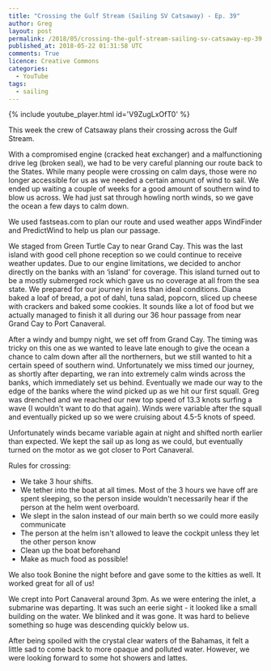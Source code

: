 ```yaml
---
title: "Crossing the Gulf Stream (Sailing SV Catsaway) - Ep. 39"
author: Greg
layout: post
permalink: /2018/05/crossing-the-gulf-stream-sailing-sv-catsaway-ep-39
published_at: 2018-05-22 01:31:58 UTC
comments: True
licence: Creative Commons
categories:
  - YouTube
tags:
  - sailing
---
```


{% include youtube_player.html id='V9ZugLxOfT0' %}

This week the crew of Catsaway plans their crossing across the Gulf Stream.

With a compromised engine (cracked heat exchanger) and a malfunctioning drive leg (broken seal), we had to be very careful planning our route back to the States.  While many people were crossing on calm days, those were no longer accessible for us as we needed a certain amount of wind to sail.  We ended up waiting a couple of weeks for a good amount of southern wind to blow us across.  We had just sat through howling north winds, so we gave the ocean a few days to calm down.  

We used fastseas.com to plan our route and used weather apps WindFinder and PredictWind to help us plan our passage.

We staged from Green Turtle Cay to near Grand Cay.  This was the last island with good cell phone reception so we could continue to receive weather updates.  Due to our engine limitations, we decided to anchor directly on the banks with an ‘island' for coverage.  This island turned out to be a mostly submerged rock which gave us no coverage at all from the sea state.  We prepared for our journey in less than ideal conditions.  Diana baked a loaf of bread, a pot of dahl, tuna salad, popcorn, sliced up cheese with crackers and baked some cookies.  It sounds like a lot of food but we actually managed to finish it all during our 36 hour passage from near Grand Cay to Port Canaveral.  

After a windy and bumpy night, we set off from Grand Cay.  The timing was tricky on this one as we wanted to leave late enough to give the ocean a chance to calm down after all the northerners, but we still wanted to hit a certain speed of southern wind.  Unfortunately we miss timed our journey, as shortly after departing, we ran into extremely calm winds across the banks, which immediately set us behind.  Eventually we made our way to the edge of the banks where the wind picked up as we hit our first squall.  Greg was drenched and we reached our new top speed of 13.3 knots surfing a wave (I wouldn't want to do that again).  Winds were variable after the squall and eventually picked up so we were cruising about 4.5-5 knots of speed.  

Unfortunately winds became variable again at night and shifted north earlier than expected.  We kept the sail up as long as we could, but eventually turned on the motor as we got closer to Port Canaveral.

Rules for crossing:
 - We take 3 hour shifts.
 - We tether into the boat at all times.  Most of the 3 hours we have off are spent sleeping, so the person inside wouldn't necessarily hear if the person at the helm went overboard.
 - We slept in the salon instead of our main berth so we could more easily communicate
 - The person at the helm isn't allowed to leave the cockpit unless they let the other person know
 - Clean up the boat beforehand 
 - Make as much food as possible!

We also took Bonine the night before and gave some to the kitties as well.  It worked great for all of us!

We crept into Port Canaveral around 3pm.  As we were entering the inlet, a submarine was departing.  It was such an eerie sight - it looked like a small building on the water.  We blinked and it was gone.  It was hard to believe something so huge was descending quickly below us.

After being spoiled with the crystal clear waters of the Bahamas, it felt a little sad to come back to more opaque and polluted water.  However, we were looking forward to some hot showers and lattes.

